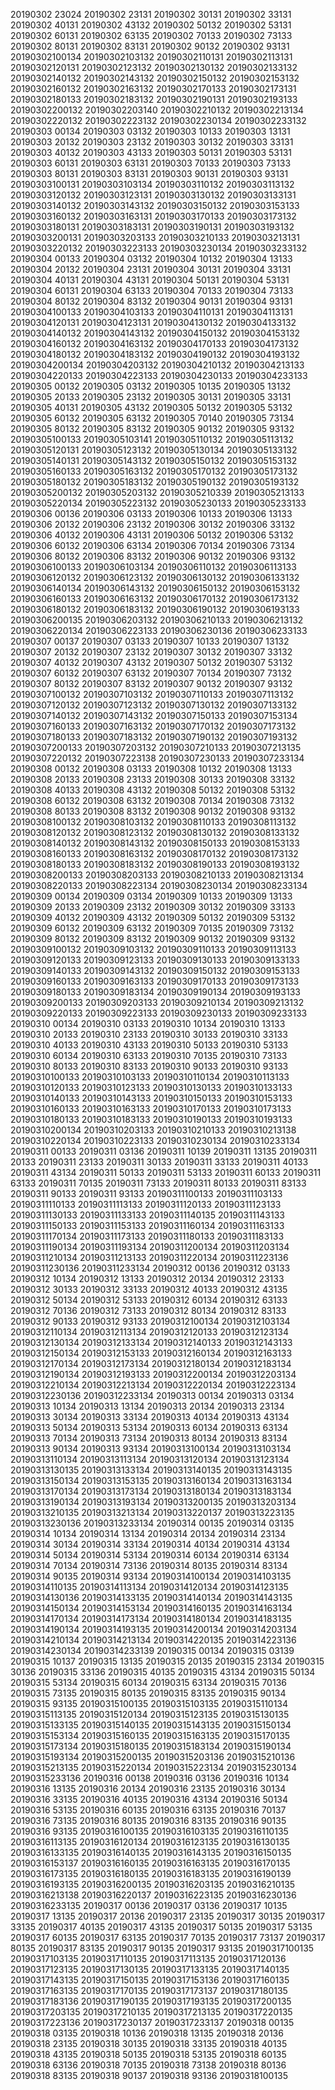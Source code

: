 20190302 23024 
20190302 23131 
20190302 30131 
20190302 33131 
20190302 40131 
20190302 43132 
20190302 50132 
20190302 53131 
20190302 60131 
20190302 63135 
20190302 70133 
20190302 73133 
20190302 80131 
20190302 83131 
20190302 90132 
20190302 93131 
20190302100134 
20190302103132 
20190302110131 
20190302113131 
20190302120131 
20190302123132 
20190302130132 
20190302133132 
20190302140132 
20190302143132 
20190302150132 
20190302153132 
20190302160132 
20190302163132 
20190302170133 
20190302173131 
20190302180133 
20190302183132 
20190302190131 
20190302193133 
20190302200132 
20190302203140 
20190302210132 
20190302213134 
20190302220132 
20190302223132 
20190302230134 
20190302233132 
20190303 00134 
20190303 03132 
20190303 10133 
20190303 13131 
20190303 20132 
20190303 23132 
20190303 30132 
20190303 33131 
20190303 40132 
20190303 43133 
20190303 50131 
20190303 53131 
20190303 60131 
20190303 63131 
20190303 70133 
20190303 73133 
20190303 80131 
20190303 83131 
20190303 90131 
20190303 93131 
20190303100131 
20190303103134 
20190303110132 
20190303113132 
20190303120132 
20190303123131 
20190303130132 
20190303133131 
20190303140132 
20190303143132 
20190303150132 
20190303153133 
20190303160132 
20190303163131 
20190303170133 
20190303173132 
20190303180131 
20190303183131 
20190303190131 
20190303193132 
20190303200131 
20190303203133 
20190303210133 
20190303213131 
20190303220132 
20190303223133 
20190303230134 
20190303233132 
20190304 00133 
20190304 03132 
20190304 10132 
20190304 13133 
20190304 20132 
20190304 23131 
20190304 30131 
20190304 33131 
20190304 40131 
20190304 43131 
20190304 50131 
20190304 53131 
20190304 60131 
20190304 63133 
20190304 70133 
20190304 73133 
20190304 80132 
20190304 83132 
20190304 90131 
20190304 93131 
20190304100133 
20190304103133 
20190304110131 
20190304113131 
20190304120131 
20190304123131 
20190304130132 
20190304133132 
20190304140132 
20190304143132 
20190304150132 
20190304153132 
20190304160132 
20190304163132 
20190304170133 
20190304173132 
20190304180132 
20190304183132 
20190304190132 
20190304193132 
20190304200134 
20190304203132 
20190304210132 
20190304213133 
20190304220133 
20190304223133 
20190304230133 
20190304233133 
20190305 00132 
20190305 03132 
20190305 10135 
20190305 13132 
20190305 20133 
20190305 23132 
20190305 30131 
20190305 33131 
20190305 40131 
20190305 43132 
20190305 50132 
20190305 53132 
20190305 60132 
20190305 63132 
20190305 70140 
20190305 73134 
20190305 80132 
20190305 83132 
20190305 90132 
20190305 93132 
20190305100133 
20190305103141 
20190305110132 
20190305113132 
20190305120131 
20190305123132 
20190305130134 
20190305133132 
20190305140131 
20190305143132 
20190305150132 
20190305153132 
20190305160133 
20190305163132 
20190305170132 
20190305173132 
20190305180132 
20190305183132 
20190305190132 
20190305193132 
20190305200132 
20190305203132 
20190305210339 
20190305213133 
20190305220134 
20190305223132 
20190305230133 
20190305233133 
20190306 00136 
20190306 03133 
20190306 10133 
20190306 13133 
20190306 20132 
20190306 23132 
20190306 30132 
20190306 33132 
20190306 40132 
20190306 43131 
20190306 50132 
20190306 53132 
20190306 60132 
20190306 63134 
20190306 70134 
20190306 73134 
20190306 80132 
20190306 83132 
20190306 90132 
20190306 93132 
20190306100133 
20190306103134 
20190306110132 
20190306113133 
20190306120132 
20190306123132 
20190306130132 
20190306133132 
20190306140134 
20190306143132 
20190306150132 
20190306153132 
20190306160133 
20190306163132 
20190306170132 
20190306173132 
20190306180132 
20190306183132 
20190306190132 
20190306193133 
20190306200135 
20190306203132 
20190306210133 
20190306213132 
20190306220134 
20190306223133 
20190306230136 
20190306233133 
20190307 00137 
20190307 03133 
20190307 10133 
20190307 13132 
20190307 20132 
20190307 23132 
20190307 30132 
20190307 33132 
20190307 40132 
20190307 43132 
20190307 50132 
20190307 53132 
20190307 60132 
20190307 63132 
20190307 70134 
20190307 73132 
20190307 80132 
20190307 83132 
20190307 90132 
20190307 93132 
20190307100132 
20190307103132 
20190307110133 
20190307113132 
20190307120132 
20190307123132 
20190307130132 
20190307133132 
20190307140132 
20190307143132 
20190307150133 
20190307153134 
20190307160133 
20190307163132 
20190307170132 
20190307173132 
20190307180133 
20190307183132 
20190307190132 
20190307193132 
20190307200133 
20190307203132 
20190307210133 
20190307213135 
20190307220132 
20190307223138 
20190307230133 
20190307233134 
20190308 00132 
20190308 03133 
20190308 10132 
20190308 13133 
20190308 20133 
20190308 23133 
20190308 30133 
20190308 33132 
20190308 40133 
20190308 43132 
20190308 50132 
20190308 53132 
20190308 60132 
20190308 63132 
20190308 70134 
20190308 73132 
20190308 80133 
20190308 83132 
20190308 90132 
20190308 93132 
20190308100132 
20190308103132 
20190308110133 
20190308113132 
20190308120132 
20190308123132 
20190308130132 
20190308133132 
20190308140132 
20190308143132 
20190308150133 
20190308153133 
20190308160133 
20190308163132 
20190308170132 
20190308173132 
20190308180133 
20190308183132 
20190308190133 
20190308193132 
20190308200133 
20190308203133 
20190308210133 
20190308213134 
20190308220133 
20190308223134 
20190308230134 
20190308233134 
20190309 00134 
20190309 03134 
20190309 10133 
20190309 13133 
20190309 20133 
20190309 23132 
20190309 30132 
20190309 33133 
20190309 40132 
20190309 43132 
20190309 50132 
20190309 53132 
20190309 60132 
20190309 63132 
20190309 70135 
20190309 73132 
20190309 80132 
20190309 83132 
20190309 90132 
20190309 93132 
20190309100132 
20190309103132 
20190309110133 
20190309113133 
20190309120133 
20190309123133 
20190309130133 
20190309133133 
20190309140133 
20190309143132 
20190309150132 
20190309153133 
20190309160133 
20190309163133 
20190309170133 
20190309173133 
20190309180133 
20190309183134 
20190309190134 
20190309193133 
20190309200133 
20190309203133 
20190309210134 
20190309213132 
20190309220133 
20190309223133 
20190309230133 
20190309233133 
20190310 00134 
20190310 03133 
20190310 10134 
20190310 13133 
20190310 20133 
20190310 23133 
20190310 30133 
20190310 33133 
20190310 40133 
20190310 43133 
20190310 50133 
20190310 53133 
20190310 60134 
20190310 63133 
20190310 70135 
20190310 73133 
20190310 80133 
20190310 83133 
20190310 90133 
20190310 93133 
20190310100133 
20190310103133 
20190310110134 
20190310113133 
20190310120133 
20190310123133 
20190310130133 
20190310133133 
20190310140133 
20190310143133 
20190310150133 
20190310153133 
20190310160133 
20190310163133 
20190310170133 
20190310173133 
20190310180133 
20190310183133 
20190310190133 
20190310193133 
20190310200134 
20190310203133 
20190310210133 
20190310213138 
20190310220134 
20190310223133 
20190310230134 
20190310233134 
20190311 00133 
20190311 03136 
20190311 10139 
20190311 13135 
20190311 20133 
20190311 23133 
20190311 30133 
20190311 33133 
20190311 40133 
20190311 43134 
20190311 50133 
20190311 53133 
20190311 60133 
20190311 63133 
20190311 70135 
20190311 73133 
20190311 80133 
20190311 83133 
20190311 90133 
20190311 93133 
20190311100133 
20190311103133 
20190311110133 
20190311113133 
20190311120133 
20190311123133 
20190311130133 
20190311133133 
20190311140135 
20190311143133 
20190311150133 
20190311153133 
20190311160134 
20190311163133 
20190311170134 
20190311173133 
20190311180133 
20190311183133 
20190311190134 
20190311193134 
20190311200134 
20190311203134 
20190311210134 
20190311213133 
20190311220134 
20190311223136 
20190311230136 
20190311233134 
20190312 00136 
20190312 03133 
20190312 10134 
20190312 13133 
20190312 20134 
20190312 23133 
20190312 30133 
20190312 33133 
20190312 40133 
20190312 43135 
20190312 50134 
20190312 53133 
20190312 60134 
20190312 63133 
20190312 70136 
20190312 73133 
20190312 80134 
20190312 83133 
20190312 90133 
20190312 93133 
20190312100134 
20190312103134 
20190312110134 
20190312113134 
20190312120133 
20190312123134 
20190312130134 
20190312133134 
20190312140133 
20190312143133 
20190312150134 
20190312153133 
20190312160134 
20190312163133 
20190312170134 
20190312173134 
20190312180134 
20190312183134 
20190312190134 
20190312193133 
20190312200134 
20190312203134 
20190312210134 
20190312213134 
20190312220134 
20190312223134 
20190312230136 
20190312233134 
20190313 00134 
20190313 03134 
20190313 10134 
20190313 13134 
20190313 20134 
20190313 23134 
20190313 30134 
20190313 33134 
20190313 40134 
20190313 43134 
20190313 50134 
20190313 53134 
20190313 60134 
20190313 63134 
20190313 70134 
20190313 73134 
20190313 80134 
20190313 83134 
20190313 90134 
20190313 93134 
20190313100134 
20190313103134 
20190313110134 
20190313113134 
20190313120134 
20190313123134 
20190313130135 
20190313133134 
20190313140135 
20190313143135 
20190313150134 
20190313153135 
20190313160134 
20190313163134 
20190313170134 
20190313173134 
20190313180134 
20190313183134 
20190313190134 
20190313193134 
20190313200135 
20190313203134 
20190313210135 
20190313213134 
20190313220137 
20190313223135 
20190313230136 
20190313233134 
20190314 00135 
20190314 03135 
20190314 10134 
20190314 13134 
20190314 20134 
20190314 23134 
20190314 30134 
20190314 33134 
20190314 40134 
20190314 43134 
20190314 50134 
20190314 53134 
20190314 60134 
20190314 63134 
20190314 70134 
20190314 73136 
20190314 80135 
20190314 83134 
20190314 90135 
20190314 93134 
20190314100134 
20190314103135 
20190314110135 
20190314113134 
20190314120134 
20190314123135 
20190314130136 
20190314133135 
20190314140134 
20190314143135 
20190314150134 
20190314153134 
20190314160135 
20190314163134 
20190314170134 
20190314173134 
20190314180134 
20190314183135 
20190314190134 
20190314193135 
20190314200134 
20190314203134 
20190314210134 
20190314213134 
20190314220135 
20190314223136 
20190314230134 
20190314233139 
20190315 00134 
20190315 03139 
20190315 10137 
20190315 13135 
20190315 20135 
20190315 23134 
20190315 30136 
20190315 33136 
20190315 40135 
20190315 43134 
20190315 50134 
20190315 53134 
20190315 60134 
20190315 63134 
20190315 70136 
20190315 73135 
20190315 80135 
20190315 83135 
20190315 90134 
20190315 93135 
20190315100135 
20190315103135 
20190315110134 
20190315113135 
20190315120134 
20190315123135 
20190315130135 
20190315133135 
20190315140135 
20190315143135 
20190315150134 
20190315153134 
20190315160135 
20190315163135 
20190315170135 
20190315173134 
20190315180135 
20190315183134 
20190315190134 
20190315193134 
20190315200135 
20190315203136 
20190315210136 
20190315213135 
20190315220134 
20190315223134 
20190315230134 
20190315233136 
20190316 00138 
20190316 03136 
20190316 10134 
20190316 13135 
20190316 20134 
20190316 23135 
20190316 30134 
20190316 33135 
20190316 40135 
20190316 43134 
20190316 50134 
20190316 53135 
20190316 60135 
20190316 63135 
20190316 70137 
20190316 73135 
20190316 80135 
20190316 83135 
20190316 90135 
20190316 93135 
20190316100135 
20190316103135 
20190316110135 
20190316113135 
20190316120134 
20190316123135 
20190316130135 
20190316133135 
20190316140135 
20190316143135 
20190316150135 
20190316153137 
20190316160135 
20190316163135 
20190316170135 
20190316173135 
20190316180135 
20190316183135 
20190316190139 
20190316193135 
20190316200135 
20190316203135 
20190316210135 
20190316213138 
20190316220137 
20190316223135 
20190316230136 
20190316233135 
20190317 00136 
20190317 03136 
20190317 10135 
20190317 13135 
20190317 20136 
20190317 23135 
20190317 30135 
20190317 33135 
20190317 40135 
20190317 43135 
20190317 50135 
20190317 53135 
20190317 60135 
20190317 63135 
20190317 70135 
20190317 73137 
20190317 80135 
20190317 83135 
20190317 90135 
20190317 93135 
20190317100135 
20190317103135 
20190317110135 
20190317113135 
20190317120136 
20190317123135 
20190317130135 
20190317133135 
20190317140135 
20190317143135 
20190317150135 
20190317153136 
20190317160135 
20190317163135 
20190317170135 
20190317173137 
20190317180135 
20190317183136 
20190317190135 
20190317193135 
20190317200135 
20190317203135 
20190317210135 
20190317213135 
20190317220135 
20190317223136 
20190317230137 
20190317233137 
20190318 00135 
20190318 03135 
20190318 10136 
20190318 13135 
20190318 20136 
20190318 23135 
20190318 30135 
20190318 33135 
20190318 40135 
20190318 43135 
20190318 50135 
20190318 53135 
20190318 60135 
20190318 63136 
20190318 70135 
20190318 73138 
20190318 80136 
20190318 83135 
20190318 90137 
20190318 93136 
20190318100135 

